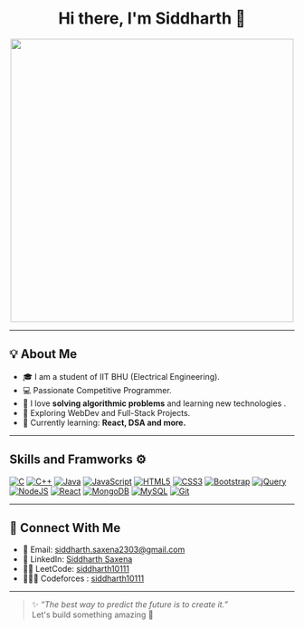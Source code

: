 <h1 align="center">Hi there, I'm Siddharth 👋</h1>
<p align="center">
<img height=500rem src="https://cdn.dribbble.com/users/1162077/screenshots/5403918/media/a85c0dcdcc774c6f340b07518363d6fb.gif"/>
</p>

---

## 💡 About Me
- 🎓 I am a student of IIT BHU (Electrical Engineering).
- 💻 Passionate Competitive Programmer.
- 🧠 I love **solving algorithmic problems** and learning new technologies .
- 🔧 Exploring WebDev and Full-Stack Projects.
- 🌱 Currently learning: **React, DSA and more.**  

---

## Skills and Framworks ⚙️
[![C](https://img.shields.io/badge/c-%2300599C.svg?style=for-the-badge&logo=c&logoColor=white)](https://en.wikipedia.org/wiki/C_(programming_language))
 [![C++](https://img.shields.io/badge/c++-%2300599C.svg?style=for-the-badge&logo=c%2B%2B&logoColor=white)](https://en.wikipedia.org/wiki/C%2B%2B)
 [![Java](https://img.shields.io/badge/java-%23ED8B00.svg?style=for-the-badge&logo=java&logoColor=white)](https://en.wikipedia.org/wiki/Java_(programming_language))
 [![JavaScript](https://img.shields.io/badge/javascript-%23323330.svg?style=for-the-badge&logo=javascript&logoColor=%23F7DF1E)](https://en.wikipedia.org/wiki/JavaScript)
 [![HTML5](https://img.shields.io/badge/html5-%23E34F26.svg?style=for-the-badge&logo=html5&logoColor=white)](https://en.wikipedia.org/wiki/HTML5)
 [![CSS3](https://img.shields.io/badge/css3-%231572B6.svg?style=for-the-badge&logo=css3&logoColor=white)](https://en.wikipedia.org/wiki/CSS)
 [![Bootstrap](https://img.shields.io/badge/bootstrap-%23563D7C.svg?style=for-the-badge&logo=bootstrap&logoColor=white)](https://en.wikipedia.org/wiki/Bootstrap_(front-end_framework))
 [![jQuery](https://img.shields.io/badge/jquery-%230769AD.svg?style=for-the-badge&logo=jquery&logoColor=white)](https://en.wikipedia.org/wiki/JQuery)
 [![NodeJS](https://img.shields.io/badge/node.js-6DA55F?style=for-the-badge&logo=node.js&logoColor=white)](https://en.wikipedia.org/wiki/Node.js)
 [![React](https://img.shields.io/badge/react-%2320232a.svg?style=for-the-badge&logo=react&logoColor=%2361DAFB)](https://reactjs.org/)
 [![MongoDB](https://img.shields.io/badge/mongodb-%2347A248.svg?style=for-the-badge&logo=mongodb&logoColor=white)](https://en.wikipedia.org/wiki/MongoDB)
 [![MySQL](https://img.shields.io/badge/mysql-%23000.svg?style=for-the-badge&logo=mysql&logoColor=white)](https://en.wikipedia.org/wiki/MySQL)
 [![Git](https://img.shields.io/badge/git-%23F05033.svg?style=for-the-badge&logo=git&logoColor=white)](https://en.wikipedia.org/wiki/Git)
 

---

## 🔗 Connect With Me

- 📧 Email: siddharth.saxena2303@gmail.com  
- 💼 LinkedIn: [Siddharth Saxena](https://www.linkedin.com/in/siddharth-saxena-b69b01287/)  
- 🧑‍💻 LeetCode: [siddharth10111](https://leetcode.com/u/siddharth10111/)  
- 👨🏻‍💻 Codeforces : [siddharth10111](https://codeforces.com/profile/siddharth10111)

---

> ✨ *“The best way to predict the future is to create it.”*  
> Let's build something amazing 🚀
